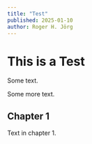 ```yaml
---
title: "Test"
published: 2025-01-10
author: Roger H. Jörg
---
```

# This is a Test

Some text.

Some more text.

## Chapter 1

Text in chapter 1.
